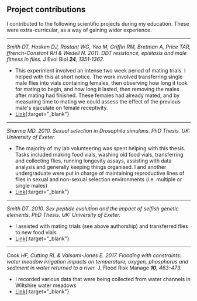## Project contributions

I contributed to the following scientific projects during my education. These
were extra-curricular, as a way of gaining wider experience.

---

_Smith DT, Hosken DJ, Rostant WG, Yeo M, Griffin RM, Bretman A, Price TAR,
ffrench-Constant RH & Wedell N. 2011. DDT resistance, epistasis and male fitness
in flies._ J Evol Biol _**24**, 1351-1362._

* This experiment involved an intense two week period of mating trials. I helped
  with this at short notice. The work involved transferring single male flies
  into vials containing females, then observing how long it took for mating to
  begin, and how long it lasted, then removing the males after mating had
  finished. These females had already mated, and by measuring time to mating we
  could assess the effect of the previous male's ejaculate on female
  receptivity.
* [Link](https://onlinelibrary.wiley.com/doi/full/10.1111/j.1420-9101.2011.02271.x){:target="\_blank"}

---

_Sharma MD. 2010. Sexual selection in _Drosophila simulans_. PhD Thesis. UK:
University of Exeter._

* The majority of my lab volunteering was spent helping with this thesis. Tasks
  included making food vials, washing old food vials, transferring and
  collecting flies, running longevity assays, assisting with data analysis and
  generally keeping things organised. I and another undergraduate were put in
  charge of maintaining reproductive lines of flies in sexual and non-sexual
  selection environments (i.e. multiple or single males)
* [Link](https://core.ac.uk/download/pdf/12827252.pdf){:target="\_blank"}

---

_Smith DT. 2010. Sex peptide evolution and the impact of selfish genetic
elements. PhD Thesis. UK: University of Exeter._

* I assisted with mating trials (see above authorship) and transferred flies to
  new food vials
* [Link](https://ore.exeter.ac.uk/repository/bitstream/handle/10036/110295/SmithD.pdf?sequence=1&isAllowed=y){:target="\_blank"}

---

_Cook HF, Cutting RL & Valsami-Jones E. 2017. Flooding with constraints: water
meadow irrigation impacts on temperature, oxygen, phosphorus and sediment in
water returned to a river._ J. Flood Risk Manage _**10**, 463-473._

* I recorded various data that were being collected from water channels in
  Wiltshire water meadows
* [Link](https://doi.org/10.1111/jfr3.12142){:target="\_blank"}
